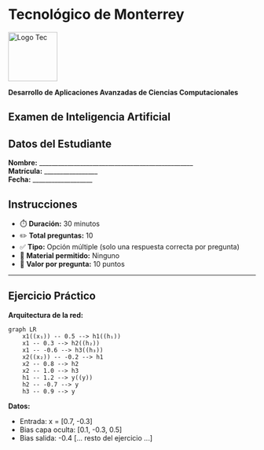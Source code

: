 # Tecnológico de Monterrey  
<img src="https://upload.wikimedia.org/wikipedia/commons/thumb/4/47/Logo_del_ITESM.svg/1200px-Logo_del_ITESM.svg.png" alt="Logo Tec" width="100cm" height="100cm" /> 

**Desarrollo de Aplicaciones Avanzadas de Ciencias Computacionales**  

## Examen de Inteligencia Artificial

## Datos del Estudiante
**Nombre:** _________________________________________________  
**Matrícula:** _________________  
**Fecha:** ___________________  

## Instrucciones
- ⏱️ **Duración:** 30 minutos
- ✏️ **Total preguntas:** 10
- ✅ **Tipo:** Opción múltiple (solo una respuesta correcta por pregunta)
- 📝 **Material permitido:** Ninguno
- 📌 **Valor por pregunta:** 10 puntos

---

## Ejercicio Práctico

**Arquitectura de la red:**
```mermaid
graph LR
    x1((x₁)) -- 0.5 --> h1((h₁))
    x1 -- 0.3 --> h2((h₂))
    x1 -- -0.6 --> h3((h₃))
    x2((x₂)) -- -0.2 --> h1
    x2 -- 0.8 --> h2
    x2 -- 1.0 --> h3
    h1 -- 1.2 --> y((y))
    h2 -- -0.7 --> y
    h3 -- 0.9 --> y
```

**Datos:**
- Entrada: x = [0.7, -0.3]
- Bias capa oculta: [0.1, -0.3, 0.5]
- Bias salida: -0.4
[... resto del ejercicio ...]
